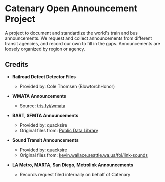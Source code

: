 # Catenary Open Announcement Project

A project to document and standardize the world's train and bus announcements. We request and collect announcements from different transit agencies, and record our own to fill in the gaps. Announcements are loosely organized by region or agency.

## Credits

- **Railroad Defect Detector Files**
  - Provided by: Cole Thomsen (BlowtorchHonor)

- **WMATA Announcements**
  - Source: [tris.fyi/wmata](https://tris.fyi/wmata)

- **BART, SFMTA Announcements**
    - Provided by: quacksire
    - Original files from: [Public Data Library](https://www.youtube.com/@publicdatalibrary)

- **Sound Transit Announcements**
  - Provided by: quacksire
  - Original files from: [kevin.wallace.seattle.wa.us/foi/link-sounds](https://kevin.wallace.seattle.wa.us/foi/link-sounds/)

- **LA Metro, MARTA, San Diego, Metrolink Announcements**
  - Records request filed internally on behalf of Catenary
